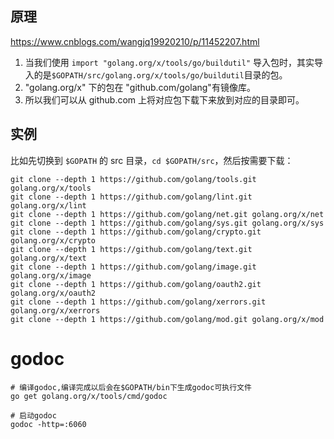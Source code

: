 ## 原理

https://www.cnblogs.com/wangjq19920210/p/11452207.html

1. 当我们使用 `import "golang.org/x/tools/go/buildutil"` 导入包时，其实导入的是`$GOPATH/src/golang.org/x/tools/go/buildutil`目录的包。
2. "golang.org/x" 下的包在 "github.com/golang"有镜像库。
3. 所以我们可以从 github.com 上将对应包下载下来放到对应的目录即可。

## 实例

比如先切换到 `$GOPATH` 的 src 目录，`cd $GOPATH/src`，然后按需要下载：

```
git clone --depth 1 https://github.com/golang/tools.git golang.org/x/tools
git clone --depth 1 https://github.com/golang/lint.git golang.org/x/lint
git clone --depth 1 https://github.com/golang/net.git golang.org/x/net
git clone --depth 1 https://github.com/golang/sys.git golang.org/x/sys
git clone --depth 1 https://github.com/golang/crypto.git golang.org/x/crypto
git clone --depth 1 https://github.com/golang/text.git golang.org/x/text
git clone --depth 1 https://github.com/golang/image.git golang.org/x/image
git clone --depth 1 https://github.com/golang/oauth2.git golang.org/x/oauth2
git clone --depth 1 https://github.com/golang/xerrors.git golang.org/x/xerrors
git clone --depth 1 https://github.com/golang/mod.git golang.org/x/mod
```

# godoc

```
# 编译godoc,编译完成以后会在$GOPATH/bin下生成godoc可执行文件
go get golang.org/x/tools/cmd/godoc

# 启动godoc
godoc -http=:6060
```

